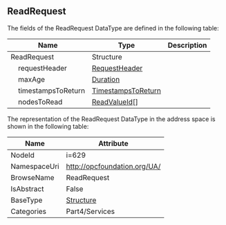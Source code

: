 <!-- datatype -->
## ReadRequest
  
<!-- end of description -->
The fields of the ReadRequest DataType are defined in the following table:  

|Name|Type|Description|
|---|---|---|
|ReadRequest|Structure||
|&nbsp;&nbsp;&nbsp;&nbsp;requestHeader|[RequestHeader](../../../Part4/Services/RequestHeader/readme.md)||
|&nbsp;&nbsp;&nbsp;&nbsp;maxAge|[Duration](../../../Part3/DataTypes/Duration/readme.md)||
|&nbsp;&nbsp;&nbsp;&nbsp;timestampsToReturn|[TimestampsToReturn](../../../Part4/Services/TimestampsToReturn/readme.md)||
|&nbsp;&nbsp;&nbsp;&nbsp;nodesToRead|[ReadValueId](../../../Part4/Services/ReadValueId/readme.md)[]||

The representation of the ReadRequest DataType in the address space is shown in the following table:  

|Name|Attribute|
|---|---|
|NodeId|i=629|
|NamespaceUri|http://opcfoundation.org/UA/|
|BrowseName|ReadRequest|
|IsAbstract|False|
|BaseType|[Structure](../../../Part3/DataTypes/Structure/readme.md)|
|Categories|Part4/Services|

